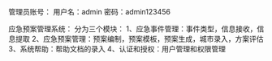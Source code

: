 管理员账号：
用户名：admin
密码：admin123456


应急预案管理系统：
分为三个模块：
1、应急事件管理：事件类型，信息接收，信息提取
2、应急预案管理：预案编制，预案模板，预案生成，城市录入，方案评估
3、系统帮助：帮助文档的录入
4、认证和授权：用户管理和权限管理

